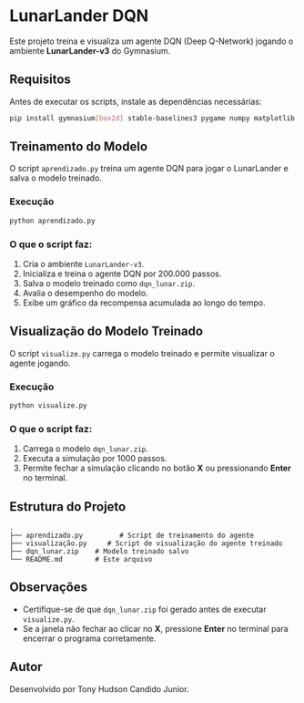 # LunarLander DQN

Este projeto treina e visualiza um agente DQN (Deep Q-Network) jogando o ambiente **LunarLander-v3** do Gymnasium.

## Requisitos

Antes de executar os scripts, instale as dependências necessárias:

```bash
pip install gymnasium[box2d] stable-baselines3 pygame numpy matplotlib
```

## Treinamento do Modelo

O script `aprendizado.py` treina um agente DQN para jogar o LunarLander e salva o modelo treinado.

### Execução

```bash
python aprendizado.py
```

### O que o script faz:
1. Cria o ambiente `LunarLander-v3`.
2. Inicializa e treina o agente DQN por 200.000 passos.
3. Salva o modelo treinado como `dqn_lunar.zip`.
4. Avalia o desempenho do modelo.
5. Exibe um gráfico da recompensa acumulada ao longo do tempo.

## Visualização do Modelo Treinado

O script `visualize.py` carrega o modelo treinado e permite visualizar o agente jogando.

### Execução

```bash
python visualize.py
```

### O que o script faz:
1. Carrega o modelo `dqn_lunar.zip`.
2. Executa a simulação por 1000 passos.
3. Permite fechar a simulação clicando no botão **X** ou pressionando **Enter** no terminal.

## Estrutura do Projeto

```
.
├── aprendizado.py         # Script de treinamento do agente
├── visualização.py     # Script de visualização do agente treinado
├── dqn_lunar.zip    # Modelo treinado salvo
└── README.md        # Este arquivo
```

## Observações
- Certifique-se de que `dqn_lunar.zip` foi gerado antes de executar `visualize.py`.
- Se a janela não fechar ao clicar no **X**, pressione **Enter** no terminal para encerrar o programa corretamente.

## Autor
Desenvolvido por Tony Hudson Candido Junior.

